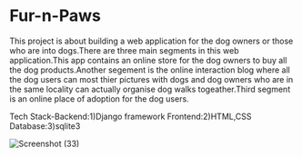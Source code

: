 # Fur-n-Paws

This project is about building a web application for the dog owners or those who are into dogs.There are three main segments in this web application.This app contains an online store for the dog owners to buy all the dog products.Another segement is the online interaction blog where all the dog users can most thier pictures with dogs and dog owners who are in the same locality can actually organise dog walks togeather.Third segment is an online place of adoption for the dog users.

Tech Stack-Backend:1)Django framework
           Frontend:2)HTML,CSS
           Database:3)sqlite3 

![Screenshot (33)](https://user-images.githubusercontent.com/37501823/80780773-bf0a6300-8b8d-11ea-9e7e-7be0f789af31.png)
